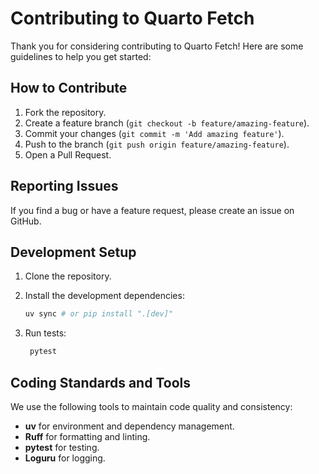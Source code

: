 # Contributing to Quarto Fetch

Thank you for considering contributing to Quarto Fetch! Here are some guidelines to help you get started:

## How to Contribute

1. Fork the repository.
2. Create a feature branch (`git checkout -b feature/amazing-feature`).
3. Commit your changes (`git commit -m 'Add amazing feature'`).
4. Push to the branch (`git push origin feature/amazing-feature`).
5. Open a Pull Request.

## Reporting Issues

If you find a bug or have a feature request, please create an issue on GitHub.

## Development Setup

1. Clone the repository.
2. Install the development dependencies:

   ```bash
   uv sync # or pip install ".[dev]"
   ```

3. Run tests:

   ```bash
    pytest
    ```

## Coding Standards and Tools

We use the following tools to maintain code quality and consistency:

- **uv** for environment and dependency management.
- **Ruff** for formatting and linting.
- **pytest** for testing.
- **Loguru** for logging.
